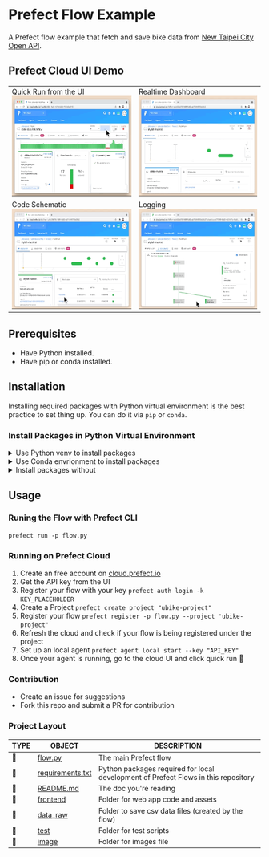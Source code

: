 # Prefect Flow Example 
A Prefect flow example that fetch and save bike data from [New Taipei City Open API](https://data.ntpc.gov.tw/datasets/71CD1490-A2DF-4198-BEF1-318479775E8A).

## Prefect Cloud UI Demo

<table>
  <tr>
    <td>Quick Run from the UI<img src="images/quick-run.gif" alt="2" width = 360px height = 200px></td>
    <td>Realtime Dashboard<img src="images/realtime-dashboard.gif"  alt="1" width = 360px height = 200px ></td>
   </tr> 
   <tr>
      <td>Code Schematic <img src="images/view-schematic.gif" alt="3" width = 360px height = 200px></td>
      <td>Logging<img src="images/check-log.gif" alt="4" width = 360px height = 200px>
  </td>
  </tr>
</table>

## Prerequisites
- Have Python installed. 
- Have pip or conda installed.

## Installation 

Installing required packages with Python virtual environment is the best practice to set thing up. You can do it via `pip` or `conda`.
### Install Packages in Python Virtual Environment 

<details>
<summary>Use Python venv to install packages </summary>

    pip install virtualenv
    python -m venv prefect-flow-example
    source prefect-flow-example/bin/activate
    pip install -r requirements.txt

</details>

<details>
 <summary>Use Conda envrionment to install packages </summary>

    conda create -n prefect-flow-example python=3.7
    source activate prefect-webscraper-example
    conda config --append channels conda-forge
    conda install --file requirements.txt

</details>

<details>
 <summary>Install packages without </summary>

    pip install -r requirements.txt

    // or conda install --file requirements.txt

</details>

## Usage 
### Runing the Flow with Prefect CLI 
```
prefect run -p flow.py  
```

### Running on Prefect Cloud 
1. Create an free account on [cloud.prefect.io](https://cloud.prefect.io/)
2. Get the API key from the UI 
3. Register your flow with your key  `prefect auth login -k KEY_PLACEHOLDER`
4. Create a Project `prefect create project "ubike-project"`
5. Register your flow `prefect register -p flow.py --project 'ubike-project'`
6. Refresh the cloud and check if your flow is being registered under the project 
7. Set up an local agent `prefect agent local start --key "API_KEY"` 
8. Once your agent is running, go to the cloud UI and click quick run 🚀 


### Contribution 
- Create an issue for suggestions 
- Fork this repo and submit a PR for contribution

### Project Layout 

TYPE|OBJECT|DESCRIPTION
---|---|---
📄|[flow.py](./flow.py)| The main Prefect flow
📄|[requirements.txt](./requirements.txt)|Python packages required for local development of Prefect Flows in this repository
📄|[README.md](./readme.md)| The doc you're reading 
📁|[frontend](./frontend)| Folder for web app code and assets 
📁|[data_raw](./data_raw)| Folder to save csv data files (created by the flow) 
📁|[test](./test)| Folder for test scripts   
📁|[image](./image)| Folder for images file